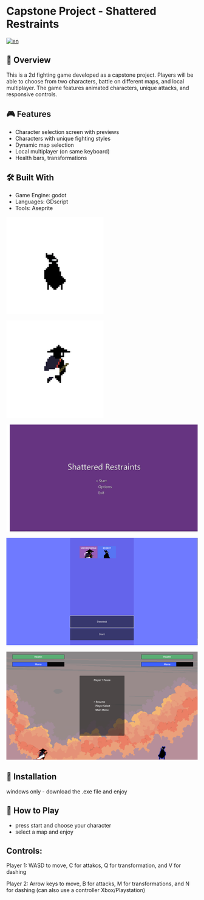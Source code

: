 # Capstone Project - Shattered Restraints

[![en](https://img.shields.io/badge/lang-en-red.svg)](README.md)

## 📜 Overview

This is a 2d fighting game developed as a capstone project. Players will be able to choose from two characters, battle on different maps, and local multiplayer.
The game features animated characters, unique attacks, and responsive controls.

## 🎮 Features 

- Character selection screen with previews
- Characters with unique fighting styles
- Dynamic map selection 
- Local multiplayer (on same keyboard)
- Health bars, transformations

## 🛠️ Built With 
- Game Engine: godot 
- Languages: GDscript
- Tools: Aseprite

![Robo character](assets/screenshots/Robo.gif)

![SwordFighter](assets/screenshots/CapstoneFighter-Sheet.gif)

![Main menu](assets/screenshots/Picture1.png)

![Character select](assets/screenshots/Picture2.png)

![Gameplay scene](assets/screenshots/Picture3.png)


## 💽 Installation

windows only - download the .exe file and enjoy

## 🚀 How to Play

- press start and choose your character
- select a map and enjoy

## Controls:

Player 1: WASD to move, C for attakcs, Q for transformation, and V for dashing

Player 2: Arrow keys to move, B for attacks, M for transformations, and N for dashing (can also use a controller Xbox/Playstation)